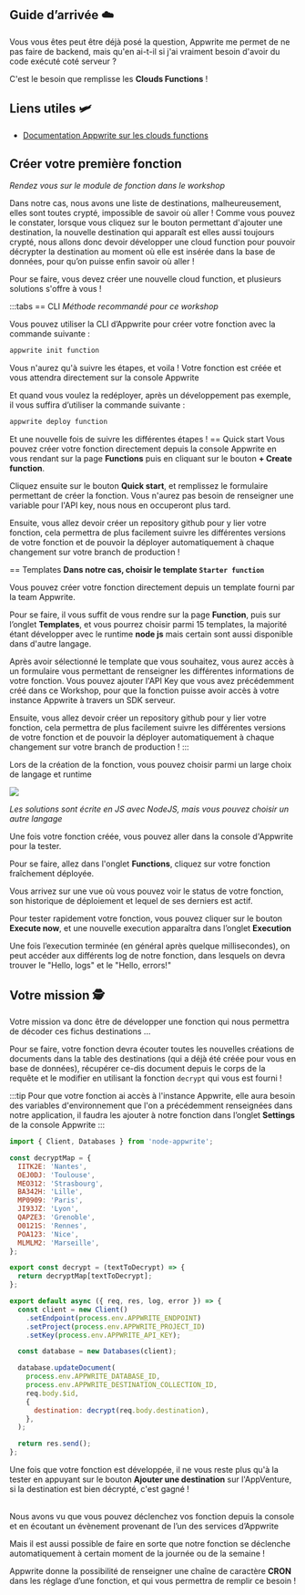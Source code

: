 <Hero
    title="La tête dans les functions ! ☁️"
    image="/assets/workshop/functions/clouds.jpeg"
    description="Nous voici arrivé dans les nuages ! Ici, c’est le domaine des Cloud Function, de petit bout de code qui vous permettrons d’utiliser le serveur !"
/>

## **Guide d’arrivée** ☁️

Vous vous êtes peut être déjà posé la question, Appwrite me permet de ne pas faire de backend, mais qu'en ai-t-il si j'ai vraiment besoin d'avoir du code exécuté coté serveur ?

C'est le besoin que remplisse les **Clouds Functions** !

## **Liens utiles** 🛩️

- [Documentation Appwrite sur les clouds functions](https://appwrite.io/docs/products/functions)

## **Créer votre première fonction**

_Rendez vous sur le module de fonction dans le workshop_

Dans notre cas, nous avons une liste de destinations, malheureusement, elles sont toutes crypté, impossible de savoir où aller !
Comme vous pouvez le constater, lorsque vous cliquez sur le bouton permettant d'ajouter une destination, la nouvelle destination qui apparaît est elles aussi toujours crypté, nous allons donc devoir développer une cloud function pour pouvoir décrypter la destination au moment où elle est insérée dans la base de données, pour qu’on puisse enfin savoir où aller !

Pour se faire, vous devez créer une nouvelle cloud function, et plusieurs solutions s'offre à vous !

:::tabs
== CLI
_Méthode recommandé pour ce workshop_

Vous pouvez utiliser la CLI d’Appwrite pour créer votre fonction avec la commande suivante :

```bash
appwrite init function
```

Vous n'aurez qu'à suivre les étapes, et voila ! Votre fonction est créée et vous attendra directement sur la console Appwrite

Et quand vous voulez la redéployer, après un développement pas exemple, il vous suffira d’utiliser la commande suivante :

```bash
appwrite deploy function
```

Et une nouvelle fois de suivre les différentes étapes !
== Quick start
Vous pouvez créer votre fonction directement depuis la console Appwrite en vous rendant sur la page **Functions** puis en cliquant sur le bouton **+ Create function**.

Cliquez ensuite sur le bouton **Quick start**, et remplissez le formulaire permettant de créer la fonction. Vous n'aurez pas besoin de renseigner une variable pour l'API key, nous nous en occuperont plus tard.

Ensuite, vous allez devoir créer un repository github pour y lier votre fonction, cela permettra de plus facilement suivre les différentes versions de votre fonction et de pouvoir la déployer automatiquement à chaque changement sur votre branch de production !

== Templates
**Dans notre cas, choisir le template `Starter function`**

Vous pouvez créer votre fonction directement depuis un template fourni par la team Appwrite.

Pour se faire, il vous suffit de vous rendre sur la page **Function**, puis sur l’onglet **Templates**, et vous pourrez choisir parmi 15 templates, la majorité étant développer avec le runtime **node js** mais certain sont aussi disponible dans d'autre langage.

Après avoir sélectionné le template que vous souhaitez, vous aurez accès à un formulaire vous permettant de renseigner les différentes informations de votre fonction. Vous pouvez ajouter l'API Key que vous avez précédemment créé dans ce Workshop, pour que la fonction puisse avoir accès à votre instance Appwrite à travers un SDK serveur.

Ensuite, vous allez devoir créer un repository github pour y lier votre fonction, cela permettra de plus facilement suivre les différentes versions de votre fonction et de pouvoir la déployer automatiquement à chaque changement sur votre branch de production !
:::

Lors de la création de la fonction, vous pouvez choisir parmi un large choix de langage et runtime

<Image src="/assets/workshop/functions/runtime.png" imageAlt="Liste des runtimes Appwrite" />

_Les solutions sont écrite en JS avec NodeJS, mais vous pouvez choisir un autre langage_

Une fois votre fonction créée, vous pouvez aller dans la console d'Appwrite pour la tester.

Pour se faire, allez dans l'onglet **Functions**, cliquez sur votre fonction fraîchement déployée.

Vous arrivez sur une vue où vous pouvez voir le status de votre fonction, son historique de déploiement et lequel de ses derniers est actif.

Pour tester rapidement votre fonction, vous pouvez cliquer sur le bouton **Execute now**, et une nouvelle execution apparaîtra dans l’onglet **Execution**

Une fois l’execution terminée (en général après quelque millisecondes), on peut accéder aux différents log de notre fonction, dans lesquels on devra trouver le "Hello, logs" et le "Hello, errors!"

## **Votre mission** 🕵️

Votre mission va donc être de développer une fonction qui nous permettra de décoder ces fichus destinations ...

Pour se faire, votre fonction devra écouter toutes les nouvelles créations de documents dans la table des destinations (qui a déjà été créée pour vous en base de données), récupérer ce-dis document depuis le corps de la requête et le modifier en utilisant la fonction `decrypt` qui vous est fourni !

:::tip
Pour que votre fonction ai accès à l'instance Appwrite, elle aura besoin des variables d'environnement que l'on a précédemment renseignées dans notre application, il faudra les ajouter à notre fonction dans l’onglet **Settings** de la console Appwrite
:::

<Solution>

```js
import { Client, Databases } from 'node-appwrite';

const decryptMap = {
  IITK2E: 'Nantes',
  OEJ0DJ: 'Toulouse',
  MEO312: 'Strasbourg',
  BA342H: 'Lille',
  MP0909: 'Paris',
  JI93JZ: 'Lyon',
  QAPZE3: 'Grenoble',
  O0121S: 'Rennes',
  POA123: 'Nice',
  MLMLM2: 'Marseille',
};

export const decrypt = (textToDecrypt) => {
  return decryptMap[textToDecrypt];
};

export default async ({ req, res, log, error }) => {
  const client = new Client()
    .setEndpoint(process.env.APPWRITE_ENDPOINT)
    .setProject(process.env.APPWRITE_PROJECT_ID)
    .setKey(process.env.APPWRITE_API_KEY);

  const database = new Databases(client);

  database.updateDocument(
    process.env.APPWRITE_DATABASE_ID,
    process.env.APPWRITE_DESTINATION_COLLECTION_ID,
    req.body.$id,
    {
      destination: decrypt(req.body.destination),
    },
  );

  return res.send();
};
```

</Solution>

Une fois que votre fonction est développée, il ne vous reste plus qu'à la tester en appuyant sur le bouton **Ajouter une destination** sur l'AppVenture, si la destination est bien décrypté, c'est gagné !

<InfoBonus title="Déclencher ses fonctions à interval régulier">
<br />
Nous avons vu que vous pouvez déclenchez vos fonction depuis la console et en écoutant un évènement provenant de l’un des services d’Appwrite

Mais il est aussi possible de faire en sorte que notre fonction se déclenche automatiquement à certain moment de la journée ou de la semaine !

Appwrite donne la possibilité de renseigner une chaîne de caractère **CRON** dans les réglage d’une fonction, et qui vous permettra de remplir ce besoin !
</InfoBonus>
